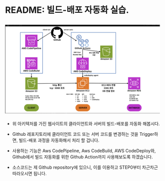 # README: 빌드-배포 자동화 실습.

## <img src="src/Untitled.png" />

- 위 아키텍처를 가진 웹사이트의 클라이언트와 서버의 빌드-배포를 자동화 해봅시다.
- Github 레포지토리에 클라이언트 코드 또는 서버 코드를 변경하는 것을 Trigger하면, 빌드-배포 과정을 자동화해서 처리 할 겁니다.
- 사용하는 기능은 Aws CodePipeline, Aws CodeBuild, AWS CodeDeploy와, Github에서 빌드 자동화를 위한 Github Action까지 사용해보도록 하겠습니다.

- 소스코드는 제 Github repository에 있으니, 이를 이용하고 STEP0부터 차근차근 따라오시면 됩니다.